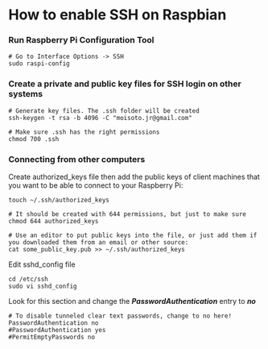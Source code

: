 # How to enable SSH on Raspbian

### Run Raspberry Pi Configuration Tool
```
# Go to Interface Options -> SSH 
sudo raspi-config
```

### Create a private and public key files for SSH login on other systems
```
# Generate key files. The .ssh folder will be created
ssh-keygen -t rsa -b 4096 -C "moisoto.jr@gmail.com"

# Make sure .ssh has the right permissions
chmod 700 .ssh
```

### Connecting from other computers

Create authorized_keys file then add the public keys of client machines that you want to be able to connect to your Raspberry Pi:

```
touch ~/.ssh/authorized_keys

# It should be created with 644 permissions, but just to make sure
chmod 644 authorized_keys

# Use an editor to put public keys into the file, or just add them if you downloaded them from an email or other source:
cat some_public_key.pub >> ~/.ssh/authorized_keys
```

Edit sshd_config file 

```
cd /etc/ssh
sudo vi sshd_config
```

Look for this section and change the ***PasswordAuthentication*** entry to ***no***
```
# To disable tunneled clear text passwords, change to no here!
PasswordAuthentication no
#PasswordAuthentication yes
#PermitEmptyPasswords no
```
